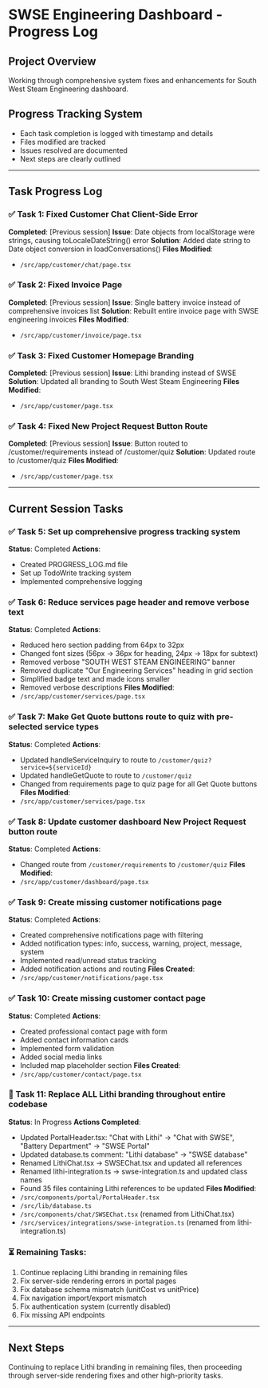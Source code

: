 # SWSE Engineering Dashboard - Progress Log

## Project Overview
Working through comprehensive system fixes and enhancements for South West Steam Engineering dashboard.

## Progress Tracking System
- Each task completion is logged with timestamp and details
- Files modified are tracked
- Issues resolved are documented
- Next steps are clearly outlined

---

## Task Progress Log

### ✅ Task 1: Fixed Customer Chat Client-Side Error
**Completed**: [Previous session]
**Issue**: Date objects from localStorage were strings, causing toLocaleDateString() error
**Solution**: Added date string to Date object conversion in loadConversations()
**Files Modified**: 
- `/src/app/customer/chat/page.tsx`

### ✅ Task 2: Fixed Invoice Page
**Completed**: [Previous session]
**Issue**: Single battery invoice instead of comprehensive invoices list
**Solution**: Rebuilt entire invoice page with SWSE engineering invoices
**Files Modified**: 
- `/src/app/customer/invoice/page.tsx`

### ✅ Task 3: Fixed Customer Homepage Branding
**Completed**: [Previous session]
**Issue**: Lithi branding instead of SWSE
**Solution**: Updated all branding to South West Steam Engineering
**Files Modified**: 
- `/src/app/customer/page.tsx`

### ✅ Task 4: Fixed New Project Request Button Route
**Completed**: [Previous session]
**Issue**: Button routed to /customer/requirements instead of /customer/quiz
**Solution**: Updated route to /customer/quiz
**Files Modified**: 
- `/src/app/customer/page.tsx`

---

## Current Session Tasks

### ✅ Task 5: Set up comprehensive progress tracking system
**Status**: Completed
**Actions**:
- Created PROGRESS_LOG.md file
- Set up TodoWrite tracking system
- Implemented comprehensive logging

### ✅ Task 6: Reduce services page header and remove verbose text
**Status**: Completed
**Actions**:
- Reduced hero section padding from 64px to 32px
- Changed font sizes (56px → 36px for heading, 24px → 18px for subtext)
- Removed verbose "SOUTH WEST STEAM ENGINEERING" banner
- Removed duplicate "Our Engineering Services" heading in grid section
- Simplified badge text and made icons smaller
- Removed verbose descriptions
**Files Modified**:
- `/src/app/customer/services/page.tsx`

### ✅ Task 7: Make Get Quote buttons route to quiz with pre-selected service types
**Status**: Completed
**Actions**:
- Updated handleServiceInquiry to route to `/customer/quiz?service=${serviceId}`
- Updated handleGetQuote to route to `/customer/quiz`
- Changed from requirements page to quiz page for all Get Quote buttons
**Files Modified**:
- `/src/app/customer/services/page.tsx`

### ✅ Task 8: Update customer dashboard New Project Request button route
**Status**: Completed
**Actions**:
- Changed route from `/customer/requirements` to `/customer/quiz`
**Files Modified**:
- `/src/app/customer/dashboard/page.tsx`

### ✅ Task 9: Create missing customer notifications page
**Status**: Completed
**Actions**:
- Created comprehensive notifications page with filtering
- Added notification types: info, success, warning, project, message, system
- Implemented read/unread status tracking
- Added notification actions and routing
**Files Created**:
- `/src/app/customer/notifications/page.tsx`

### ✅ Task 10: Create missing customer contact page
**Status**: Completed
**Actions**:
- Created professional contact page with form
- Added contact information cards
- Implemented form validation
- Added social media links
- Included map placeholder section
**Files Created**:
- `/src/app/customer/contact/page.tsx`

### 🔄 Task 11: Replace ALL Lithi branding throughout entire codebase
**Status**: In Progress
**Actions Completed**:
- Updated PortalHeader.tsx: "Chat with Lithi" → "Chat with SWSE", "Battery Department" → "SWSE Portal"
- Updated database.ts comment: "Lithi database" → "SWSE database"
- Renamed LithiChat.tsx → SWSEChat.tsx and updated all references
- Renamed lithi-integration.ts → swse-integration.ts and updated class names
- Found 35 files containing Lithi references to be updated
**Files Modified**:
- `/src/components/portal/PortalHeader.tsx`
- `/src/lib/database.ts`
- `/src/components/chat/SWSEChat.tsx` (renamed from LithiChat.tsx)
- `/src/services/integrations/swse-integration.ts` (renamed from lithi-integration.ts)

### ⏳ Remaining Tasks:
1. Continue replacing Lithi branding in remaining files
2. Fix server-side rendering errors in portal pages
3. Fix database schema mismatch (unitCost vs unitPrice)
4. Fix navigation import/export mismatch
5. Fix authentication system (currently disabled)
6. Fix missing API endpoints

---

## Next Steps
Continuing to replace Lithi branding in remaining files, then proceeding through server-side rendering fixes and other high-priority tasks.